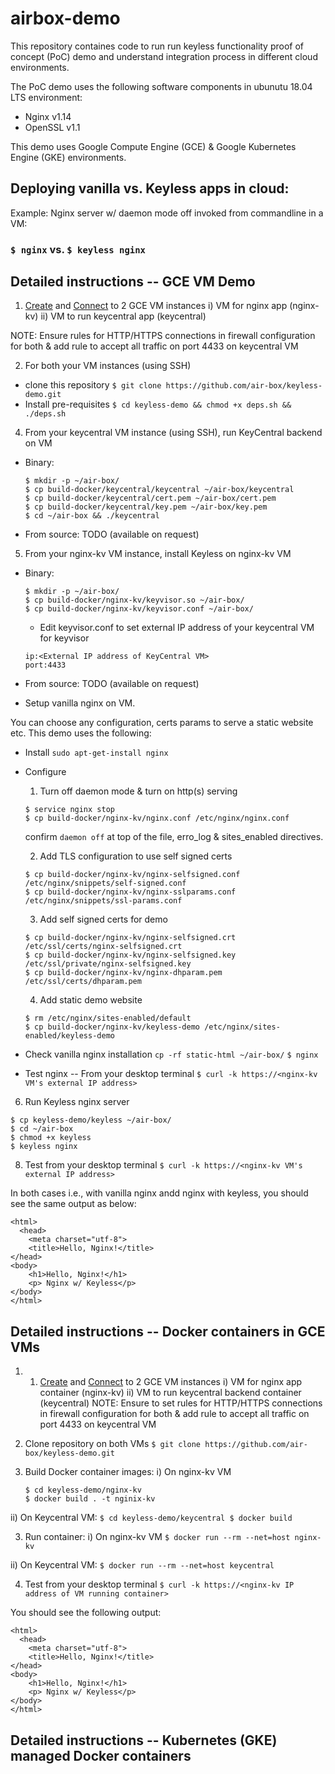 # airbox-demo

This repository containes code to run run keyless functionality proof of concept (PoC) demo and understand integration process in different cloud environments.

The PoC demo uses the following software components in ubunutu 18.04 LTS environment:
* Nginx v1.14
* OpenSSL v1.1

This demo uses Google Compute Engine (GCE) & Google Kubernetes Engine (GKE) environments.

## Deploying vanilla vs. Keyless apps in cloud:

Example: Nginx server w/ daemon mode off invoked from commandline in a VM:

### ```$ nginx``` vs. ```$ keyless nginx``` ###

## Detailed instructions -- GCE VM Demo

1. [Create](https://cloud.google.com/compute/docs/instances/create-start-instance) and [Connect](https://cloud.google.com/compute/docs/instances/connecting-to-instance) to 2 GCE VM instances
  i) VM for nginx app (nginx-kv)
  ii) VM to run keycentral app (keycentral)
  
  NOTE: Ensure rules for HTTP/HTTPS connections in firewall configuration for both & add rule to accept all traffic on port 4433 on keycentral VM

2. For both your VM instances (using SSH) 
  - clone this repository
  ```$ git clone https://github.com/air-box/keyless-demo.git```
  - Install pre-requisites
  ```$ cd keyless-demo && chmod +x deps.sh && ./deps.sh```

4. From your keycentral VM instance (using SSH), run KeyCentral backend on VM

- Binary:
  ```
  $ mkdir -p ~/air-box/
  $ cp build-docker/keycentral/keycentral ~/air-box/keycentral
  $ cp build-docker/keycentral/cert.pem ~/air-box/cert.pem
  $ cp build-docker/keycentral/key.pem ~/air-box/key.pem
  $ cd ~/air-box && ./keycentral
  ```

- From source: TODO (available on request)

5. From your nginx-kv VM instance, install Keyless on nginx-kv VM

- Binary: 
  ```
  $ mkdir -p ~/air-box/
  $ cp build-docker/nginx-kv/keyvisor.so ~/air-box/
  $ cp build-docker/nginx-kv/keyvisor.conf ~/air-box/
  ```
  - Edit keyvisor.conf to set external IP address of your keycentral VM for keyvisor
  ```
  ip:<External IP address of KeyCentral VM>
  port:4433
  ```

- From source: TODO (available on request)

- Setup vanilla nginx on VM. 

You can choose any configuration, certs params to serve a static website etc.  This demo uses the following:

  - Install 
    ```sudo apt-get-install nginx```
    
  - Configure  
    
    1. Turn off daemon mode & turn on http(s) serving
    ```
    $ service nginx stop
    $ cp build-docker/nginx-kv/nginx.conf /etc/nginx/nginx.conf
    ```
    confirm ```daemon off``` at top of the file, erro_log & sites_enabled directives.
    
    2. Add TLS configuration to use self signed certs
    ```
    $ cp build-docker/nginx-kv/nginx-selfsigned.conf /etc/nginx/snippets/self-signed.conf
    $ cp build-docker/nginx-kv/nginx-sslparams.conf /etc/nginx/snippets/ssl-params.conf
    ```
    3. Add self signed certs for demo
    ```
    $ cp build-docker/nginx-kv/nginx-selfsigned.crt /etc/ssl/certs/nginx-selfsigned.crt
    $ cp build-docker/nginx-kv/nginx-selfsigned.key /etc/ssl/private/nginx-selfsigned.key
    $ cp build-docker/nginx-kv/nginx-dhparam.pem /etc/ssl/certs/dhparam.pem
    ```
    4. Add static demo website
    ```
    $ rm /etc/nginx/sites-enabled/default
    $ cp build-docker/nginx-kv/keyless-demo /etc/nginx/sites-enabled/keyless-demo
    ```
  
  - Check vanilla nginx installation
  ```cp -rf static-html ~/air-box/```
  ```$ nginx ```
  
  - Test nginx -- From your desktop terminal
  ```$ curl -k https://<nginx-kv VM's external IP address>```
  
6. Run Keyless nginx server
  ```
  $ cp keyless-demo/keyless ~/air-box/
  $ cd ~/air-box
  $ chmod +x keyless
  $ keyless nginx
  ```

8. Test from your desktop terminal 
```$ curl -k https://<nginx-kv VM's external IP address>```

In both cases i.e., with vanilla nginx andd nginx with keyless, you should see the same output as below:
```
<html>
  <head>
    <meta charset="utf-8">
    <title>Hello, Nginx!</title>
</head>
<body>
    <h1>Hello, Nginx!</h1>
    <p> Nginx w/ Keyless</p>
</body>
</html>
```

## Detailed instructions -- Docker containers in GCE VMs

1. 1. [Create](https://cloud.google.com/compute/docs/instances/create-start-instance) and [Connect](https://cloud.google.com/compute/docs/instances/connecting-to-instance) to 2 GCE VM instances
  i) VM for nginx app container (nginx-kv)
  ii) VM to run keycentral backend container (keycentral)
  NOTE: Ensure to set rules for HTTP/HTTPS connections in firewall configuration for both & add rule to accept all traffic on port 4433 on keycentral VM

1. Clone repository on both VMs
  ```$ git clone https://github.com/air-box/keyless-demo.git```

2. Build Docker container images:
  i) On nginx-kv VM
    ```
    $ cd keyless-demo/nginx-kv
    $ docker build . -t nginix-kv
    ```

  ii) On Keycentral VM:
    ```
    $ cd keyless-demo/keycentral
    $ docker build
    ```
    
3. Run container:
  i) On nginx-kv VM
```$ docker run --rm --net=host nginx-kv```

  ii) On Keycentral VM:
```$ docker run --rm --net=host keycentral```

4. Test from your desktop terminal 
```$ curl -k https://<nginx-kv IP address of VM running container>```

You should see the following output:
```
<html>
  <head>
    <meta charset="utf-8">
    <title>Hello, Nginx!</title>
</head>
<body>
    <h1>Hello, Nginx!</h1>
    <p> Nginx w/ Keyless</p>
</body>
</html>
```
## Detailed instructions -- Kubernetes (GKE) managed Docker containers 
